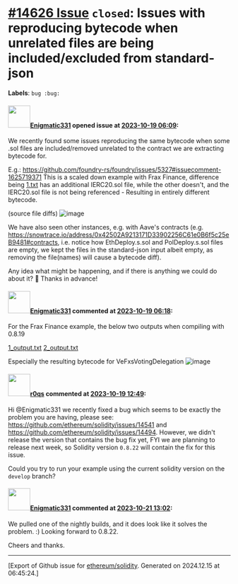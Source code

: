 # [\#14626 Issue](https://github.com/ethereum/solidity/issues/14626) `closed`: Issues with reproducing bytecode when unrelated files are being included/excluded from standard-json
**Labels**: `bug :bug:`


#### <img src="https://avatars.githubusercontent.com/u/28551011?u=78ae1bda18e4ce17163a7ccdf8a100ba3448c7c2&v=4" width="50">[Enigmatic331](https://github.com/Enigmatic331) opened issue at [2023-10-19 06:09](https://github.com/ethereum/solidity/issues/14626):

We recently found some issues reproducing the same bytecode when some .sol files are included/removed unrelated to the contract we are extracting bytecode for.

E.g.: https://github.com/foundry-rs/foundry/issues/5327#issuecomment-1625719371
This is a scaled down example with Frax Finance, difference being [1.txt](https://github.com/foundry-rs/foundry/files/11984373/1.txt) has an additional IERC20.sol file, while the other doesn't, and the IERC20.sol file is not being referenced - Resulting in entirely different bytecode.

(source file diffs)
![image](https://github.com/ethereum/solidity/assets/28551011/b7f3535c-6df6-4a55-8901-552a6872c311)


We have also seen other instances, e.g. with Aave's contracts (e.g. https://snowtrace.io/address/0x42502A9213171D33902256C61e0B6f5c25eB9481#contracts, i.e. notice how EthDeploy.s.sol and PolDeploy.s.sol files are empty, we kept the files in the standard-json input albeit empty, as removing the file(names) will cause a bytecode diff).

Any idea what might be happening, and if there is anything we could do about it? 🙏 Thanks in advance!

#### <img src="https://avatars.githubusercontent.com/u/28551011?u=78ae1bda18e4ce17163a7ccdf8a100ba3448c7c2&v=4" width="50">[Enigmatic331](https://github.com/Enigmatic331) commented at [2023-10-19 06:18](https://github.com/ethereum/solidity/issues/14626#issuecomment-1770134022):

For the Frax Finance example, the below two outputs when compiling with 0.8.19

[1_output.txt](https://github.com/ethereum/solidity/files/13038640/1_output.txt)
[2_output.txt](https://github.com/ethereum/solidity/files/13038641/2_output.txt)

Especially the resulting bytecode for VeFxsVotingDelegation
![image](https://github.com/ethereum/solidity/assets/28551011/f2f63da9-ab38-4bd2-bd2f-6579f096016d)

#### <img src="https://avatars.githubusercontent.com/u/457348?u=e02c93e6d98c1154952140a8d5af50d9d5ca59c9&v=4" width="50">[r0qs](https://github.com/r0qs) commented at [2023-10-19 12:49](https://github.com/ethereum/solidity/issues/14626#issuecomment-1770924193):

Hi @Enigmatic331 we recently fixed a bug which seems to be exactly the problem you are having, please see: https://github.com/ethereum/solidity/issues/14541 and https://github.com/ethereum/solidity/issues/14494. However, we didn't release the version that contains the bug fix yet, FYI we are planning to release next week, so Solidity version `0.8.22` will contain the fix for this issue.

Could you try to run your example using the current solidity version on the `develop` branch?

#### <img src="https://avatars.githubusercontent.com/u/28551011?u=78ae1bda18e4ce17163a7ccdf8a100ba3448c7c2&v=4" width="50">[Enigmatic331](https://github.com/Enigmatic331) commented at [2023-10-21 13:02](https://github.com/ethereum/solidity/issues/14626#issuecomment-1773783955):

We pulled one of the nightly builds, and it does look like it solves the problem. :) Looking forward to 0.8.22.

Cheers and thanks.


-------------------------------------------------------------------------------



[Export of Github issue for [ethereum/solidity](https://github.com/ethereum/solidity). Generated on 2024.12.15 at 06:45:24.]
